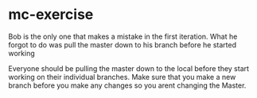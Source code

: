 # mc-exercise

Bob is the only one that makes a mistake in the first iteration. What he forgot to do was pull the master down to his branch before he started working


Everyone should be pulling the master down to the local before they start working on their individual branches.
Make sure that you make a new branch before you make any changes so you arent changing the Master.
